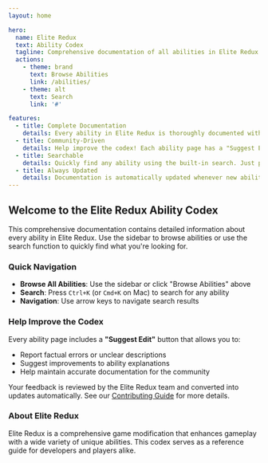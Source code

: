 ```yaml
---
layout: home

hero:
  name: Elite Redux
  text: Ability Codex
  tagline: Comprehensive documentation of all abilities in Elite Redux
  actions:
    - theme: brand
      text: Browse Abilities
      link: /abilities/
    - theme: alt
      text: Search
      link: '#'

features:
  - title: Complete Documentation
    details: Every ability in Elite Redux is thoroughly documented with detailed explanations of mechanics and effects.
  - title: Community-Driven
    details: Help improve the codex! Each ability page has a "Suggest Edit" button for reporting errors or suggesting improvements.
  - title: Searchable
    details: Quickly find any ability using the built-in search. Just press Ctrl+K or Cmd+K to start searching.
  - title: Always Updated
    details: Documentation is automatically updated whenever new abilities are added or existing ones are modified.
---
```


## Welcome to the Elite Redux Ability Codex

This comprehensive documentation contains detailed information about every ability in Elite Redux. Use the sidebar to browse abilities or use the search function to quickly find what you're looking for.

### Quick Navigation

- **Browse All Abilities**: Use the sidebar or click "Browse Abilities" above
- **Search**: Press `Ctrl+K` (or `Cmd+K` on Mac) to search for any ability
- **Navigation**: Use arrow keys to navigate search results

### Help Improve the Codex

Every ability page includes a **"Suggest Edit"** button that allows you to:
- Report factual errors or unclear descriptions
- Suggest improvements to ability explanations
- Help maintain accurate documentation for the community

Your feedback is reviewed by the Elite Redux team and converted into updates automatically. See our [Contributing Guide](/contributing) for more details.

### About Elite Redux

Elite Redux is a comprehensive game modification that enhances gameplay with a wide variety of unique abilities. This codex serves as a reference guide for developers and players alike.